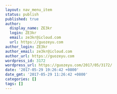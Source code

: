 ```yaml
---
layout: nav_menu_item
status: publish
published: true
author:
  display_name: ZE3kr
  login: ZE3kr
  email: ze3kr@icloud.com
  url: https://guozeyu.com
author_login: ZE3kr
author_email: ze3kr@icloud.com
author_url: https://guozeyu.com
wordpress_id: 3172
wordpress_url: https://guozeyu.com/2017/05/3172/
date: '2017-05-29 19:26:42 +0800'
date_gmt: '2017-05-29 11:26:42 +0800'
categories: []
tags: []
---
```


